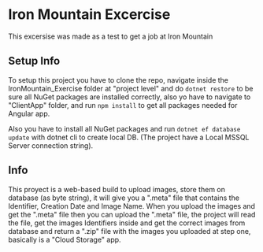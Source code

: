 # Iron Mountain Excercise

This excersise was made as a test to get a job at Iron Mountain

## Setup Info

To setup this project you have to clone the repo, navigate inside the IronMountain_Exercise folder at "project level" and do `dotnet restore` to be sure all NuGet packages are installed correctly, also yo have to navigate to "ClientApp" folder, and run `npm install` to get all packages needed for Angular app.

Also you have to install all NuGet packages and run `dotnet ef database update` with dotnet cli to create local DB. (The project have a Local MSSQL Server connection string).

## Info
This proyect is a web-based build to upload images, store them on database (as byte string), it will give you a ".meta" file that contains the Identifier, Creation Date and Image Name.
When you upload the images and get the ".meta" file then you can upload the ".meta" file, the project will read the file, get the images Identifiers inside and get the correct images from database and return a ".zip" file with the images you uploaded at step one, basically is a "Cloud Storage" app.